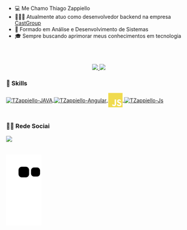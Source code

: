  <!-- <a href="https://www.facebook.com/profile.php?id=100011371610603" target="_blank"><img src="https://img.shields.io/badge/Facebook-1877F2?style=for-the-badge&logo=facebook&logoColor=white" target="blank"></a> -->

<div>
  
- 💻 Me Chamo Thiago Zappiello <br>
- 👩🏽‍💻 Atualmente atuo como desenvolvedor backend na empresa [CastGroup](https://www.castgroup.com.br/) <br>
- 📖 Formado em Análise e Desenvolvimento de Sistemas  
- 🎓 Sempre buscando aprimorar meus conhecimentos em tecnologia  
</div>

<br><br>

<div>
  <a href ="https://github.com/TZappiello">
    <p align="center">
      <img height="150em" src="https://github-readme-stats.vercel.app/api/top-langs/?username=TZappiello&layout=compact&langs_count=7&theme=tokyonight"/>
      <img height="150em" src="http://github-readme-streak-stats.herokuapp.com?user=TZappiello&theme=tokyonight&date_format=j%20M%5B%20Y%5D"/>
     </p>
  </a>
</div>

<div>

  <h3> 🧐 Skills</h3>
  <a href="https://github.com/TZappiello">
  <img align="center" alt="TZappiello-JAVA" height="40" width="40" src="https://cdn.jsdelivr.net/gh/devicons/devicon/icons/java/java-original.svg">
  <img align="center" alt="TZappiello-Angular" height="40" width="40" src="https://angular.io/assets/images/logos/angularjs/AngularJS-Shield.svg">
<!--   <img align="center" alt="TZappiello-HTML" height="40" width="40" src="https://raw.githubusercontent.com/devicons/devicon/master/icons/html5/html5-original.svg"> -->
<!--   <img align="center" alt="zalli-CSS" height="40" width="40" src="https://raw.githubusercontent.com/devicons/devicon/master/icons/css3/css3-original.svg"> -->
  <img align="center" alt="TZappiello-Js" height="40" width="40" src="https://raw.githubusercontent.com/devicons/devicon/master/icons/javascript/javascript-plain.svg">
    <img align="center" alt="TZappiello-Js" height="40" width="40" src="https://w7.pngwing.com/pngs/915/519/png-transparent-typescript-hd-logo-thumbnail.png">
<!--     <img align="center" alt="TZappiello-JAVA" height="40" width="40" src="https://coal.gamemaker.io/sites/5d75794b3c84c70006700381/theme/images/og/thumbnail_gm_logo.png?1677843242"> -->
<!--     <img align="center" alt="TZappiello-JAVA" height="40" width="40" src="https://companieslogo.com/img/orig/U-ea48bc1d.png?t=1634728034"> -->
<!--     <img align="center" alt="TZappiello-WP" height="40" width="40" src="https://upload.wikimedia.org/wikipedia/commons/9/93/Wordpress_Blue_logo.png"> -->
    </a>
<br><br>
<h3>👨‍💻 Rede Sociai</h3>
  <a href="[https://www.linkedin.com/in/thiago-zappiello/](https://www.linkedin.com/in/thiago-zappiello/)" target="_blank"><img src="https://img.shields.io/badge/-LinkedIn-%230077B5?style=for-the-badge&logo=linkedin&logoColor=white" target="_blank"></a> 
<br><br>  
  
  ![Snake animation](https://github.com/TZappiello/TZappiello/blob/output/github-contribution-grid-snake.svg)

</div>
